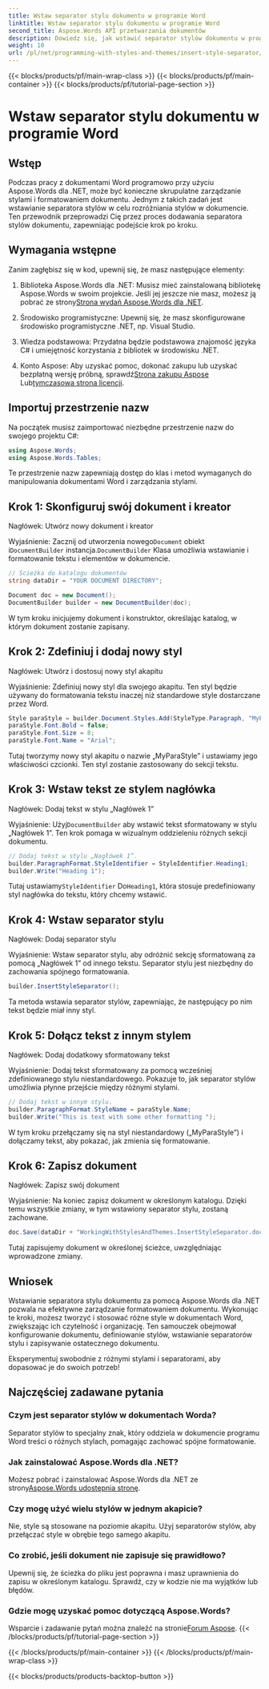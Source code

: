 ```yaml
---
title: Wstaw separator stylu dokumentu w programie Word
linktitle: Wstaw separator stylu dokumentu w programie Word
second_title: Aspose.Words API przetwarzania dokumentów
description: Dowiedz się, jak wstawić separator stylów dokumentu w programie Word za pomocą Aspose.Words dla .NET. Ten przewodnik zawiera instrukcje i wskazówki dotyczące zarządzania stylami dokumentu.
weight: 10
url: /pl/net/programming-with-styles-and-themes/insert-style-separator/
---
```


{{< blocks/products/pf/main-wrap-class >}}
{{< blocks/products/pf/main-container >}}
{{< blocks/products/pf/tutorial-page-section >}}

# Wstaw separator stylu dokumentu w programie Word

## Wstęp

Podczas pracy z dokumentami Word programowo przy użyciu Aspose.Words dla .NET, może być konieczne skrupulatne zarządzanie stylami i formatowaniem dokumentu. Jednym z takich zadań jest wstawianie separatora stylów w celu rozróżniania stylów w dokumencie. Ten przewodnik przeprowadzi Cię przez proces dodawania separatora stylów dokumentu, zapewniając podejście krok po kroku.

## Wymagania wstępne

Zanim zagłębisz się w kod, upewnij się, że masz następujące elementy:

1.  Biblioteka Aspose.Words dla .NET: Musisz mieć zainstalowaną bibliotekę Aspose.Words w swoim projekcie. Jeśli jej jeszcze nie masz, możesz ją pobrać ze strony[Strona wydań Aspose.Words dla .NET](https://releases.aspose.com/words/net/).
   
2. Środowisko programistyczne: Upewnij się, że masz skonfigurowane środowisko programistyczne .NET, np. Visual Studio.

3. Wiedza podstawowa: Przydatna będzie podstawowa znajomość języka C# i umiejętność korzystania z bibliotek w środowisku .NET.

4.  Konto Aspose: Aby uzyskać pomoc, dokonać zakupu lub uzyskać bezpłatną wersję próbną, sprawdź[Strona zakupu Aspose](https://purchase.aspose.com/buy) Lub[tymczasowa strona licencji](https://purchase.aspose.com/temporary-license/).

## Importuj przestrzenie nazw

Na początek musisz zaimportować niezbędne przestrzenie nazw do swojego projektu C#:

```csharp
using Aspose.Words;
using Aspose.Words.Tables;
```

Te przestrzenie nazw zapewniają dostęp do klas i metod wymaganych do manipulowania dokumentami Word i zarządzania stylami.

## Krok 1: Skonfiguruj swój dokument i kreator

Nagłówek: Utwórz nowy dokument i kreator

 Wyjaśnienie: Zacznij od utworzenia nowego`Document` obiekt i`DocumentBuilder` instancja.`DocumentBuilder` Klasa umożliwia wstawianie i formatowanie tekstu i elementów w dokumencie.

```csharp
// Ścieżka do katalogu dokumentów
string dataDir = "YOUR DOCUMENT DIRECTORY"; 

Document doc = new Document();
DocumentBuilder builder = new DocumentBuilder(doc);
```

W tym kroku inicjujemy dokument i konstruktor, określając katalog, w którym dokument zostanie zapisany.

## Krok 2: Zdefiniuj i dodaj nowy styl

Nagłówek: Utwórz i dostosuj nowy styl akapitu

Wyjaśnienie: Zdefiniuj nowy styl dla swojego akapitu. Ten styl będzie używany do formatowania tekstu inaczej niż standardowe style dostarczane przez Word.

```csharp
Style paraStyle = builder.Document.Styles.Add(StyleType.Paragraph, "MyParaStyle");
paraStyle.Font.Bold = false;
paraStyle.Font.Size = 8;
paraStyle.Font.Name = "Arial";
```

Tutaj tworzymy nowy styl akapitu o nazwie „MyParaStyle” i ustawiamy jego właściwości czcionki. Ten styl zostanie zastosowany do sekcji tekstu.

## Krok 3: Wstaw tekst ze stylem nagłówka

Nagłówek: Dodaj tekst w stylu „Nagłówek 1”

 Wyjaśnienie: Użyj`DocumentBuilder` aby wstawić tekst sformatowany w stylu „Nagłówek 1”. Ten krok pomaga w wizualnym oddzieleniu różnych sekcji dokumentu.

```csharp
// Dodaj tekst w stylu „Nagłówek 1”.
builder.ParagraphFormat.StyleIdentifier = StyleIdentifier.Heading1;
builder.Write("Heading 1");
```

Tutaj ustawiamy`StyleIdentifier` Do`Heading1`, która stosuje predefiniowany styl nagłówka do tekstu, który chcemy wstawić.

## Krok 4: Wstaw separator stylu

Nagłówek: Dodaj separator stylu

Wyjaśnienie: Wstaw separator stylu, aby odróżnić sekcję sformatowaną za pomocą „Nagłówek 1” od innego tekstu. Separator stylu jest niezbędny do zachowania spójnego formatowania.

```csharp
builder.InsertStyleSeparator();
```

Ta metoda wstawia separator stylów, zapewniając, że następujący po nim tekst będzie miał inny styl.

## Krok 5: Dołącz tekst z innym stylem

Nagłówek: Dodaj dodatkowy sformatowany tekst

Wyjaśnienie: Dodaj tekst sformatowany za pomocą wcześniej zdefiniowanego stylu niestandardowego. Pokazuje to, jak separator stylów umożliwia płynne przejście między różnymi stylami.

```csharp
// Dodaj tekst w innym stylu.
builder.ParagraphFormat.StyleName = paraStyle.Name;
builder.Write("This is text with some other formatting ");
```

W tym kroku przełączamy się na styl niestandardowy („MyParaStyle”) i dołączamy tekst, aby pokazać, jak zmienia się formatowanie.

## Krok 6: Zapisz dokument

Nagłówek: Zapisz swój dokument

Wyjaśnienie: Na koniec zapisz dokument w określonym katalogu. Dzięki temu wszystkie zmiany, w tym wstawiony separator stylu, zostaną zachowane.

```csharp
doc.Save(dataDir + "WorkingWithStylesAndThemes.InsertStyleSeparator.docx");
```

Tutaj zapisujemy dokument w określonej ścieżce, uwzględniając wprowadzone zmiany.

## Wniosek

Wstawianie separatora stylu dokumentu za pomocą Aspose.Words dla .NET pozwala na efektywne zarządzanie formatowaniem dokumentu. Wykonując te kroki, możesz tworzyć i stosować różne style w dokumentach Word, zwiększając ich czytelność i organizację. Ten samouczek obejmował konfigurowanie dokumentu, definiowanie stylów, wstawianie separatorów stylu i zapisywanie ostatecznego dokumentu. 

Eksperymentuj swobodnie z różnymi stylami i separatorami, aby dopasować je do swoich potrzeb!

## Najczęściej zadawane pytania

### Czym jest separator stylów w dokumentach Worda?
Separator stylów to specjalny znak, który oddziela w dokumencie programu Word treści o różnych stylach, pomagając zachować spójne formatowanie.

### Jak zainstalować Aspose.Words dla .NET?
 Możesz pobrać i zainstalować Aspose.Words dla .NET ze strony[Aspose.Words udostępnia stronę](https://releases.aspose.com/words/net/).

### Czy mogę użyć wielu stylów w jednym akapicie?
Nie, style są stosowane na poziomie akapitu. Użyj separatorów stylów, aby przełączać style w obrębie tego samego akapitu.

### Co zrobić, jeśli dokument nie zapisuje się prawidłowo?
Upewnij się, że ścieżka do pliku jest poprawna i masz uprawnienia do zapisu w określonym katalogu. Sprawdź, czy w kodzie nie ma wyjątków lub błędów.

### Gdzie mogę uzyskać pomoc dotyczącą Aspose.Words?
 Wsparcie i zadawanie pytań można znaleźć na stronie[Forum Aspose](https://forum.aspose.com/c/words/8).
{{< /blocks/products/pf/tutorial-page-section >}}

{{< /blocks/products/pf/main-container >}}
{{< /blocks/products/pf/main-wrap-class >}}

{{< blocks/products/products-backtop-button >}}
